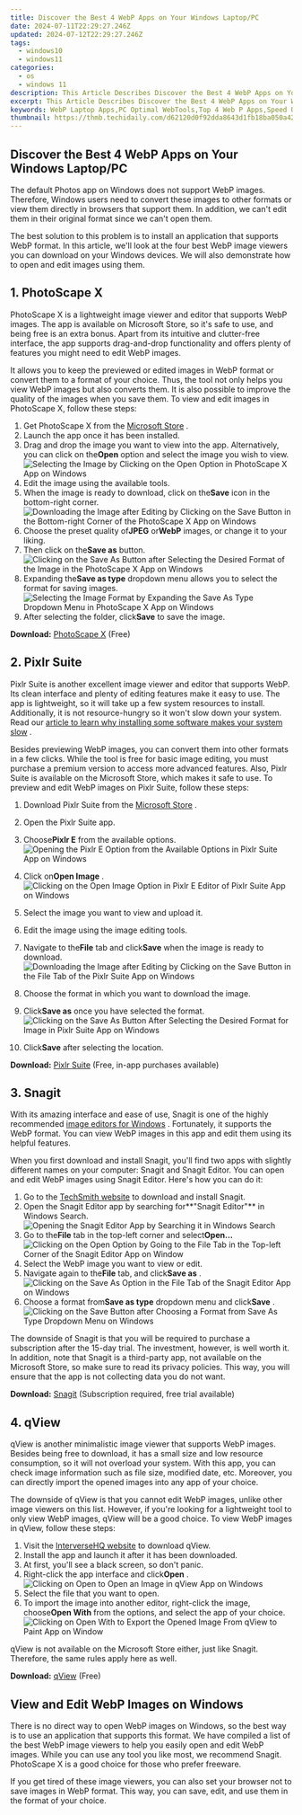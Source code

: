 ```yaml
---
title: Discover the Best 4 WebP Apps on Your Windows Laptop/PC
date: 2024-07-11T22:29:27.246Z
updated: 2024-07-12T22:29:27.246Z
tags:
  - windows10
  - windows11
categories:
  - os
  - windows 11
description: This Article Describes Discover the Best 4 WebP Apps on Your Windows Laptop/PC
excerpt: This Article Describes Discover the Best 4 WebP Apps on Your Windows Laptop/PC
keywords: WebP Laptop Apps,PC Optimal WebTools,Top 4 Web P Apps,Speed Up Windows Web,Browsing Efficiency Tools,Advanced Web P Software,Fastest Web Browser Plugins
thumbnail: https://thmb.techidaily.com/d62120d0f92dda8643d1fb18ba050a4238aed422d93382b937c3fa171ed251d1.jpg
---
```


## Discover the Best 4 WebP Apps on Your Windows Laptop/PC

 The default Photos app on Windows does not support WebP images. Therefore, Windows users need to convert these images to other formats or view them directly in browsers that support them. In addition, we can't edit them in their original format since we can't open them.

 The best solution to this problem is to install an application that supports WebP format. In this article, we'll look at the four best WebP image viewers you can download on your Windows devices. We will also demonstrate how to open and edit images using them.

## 1\. PhotoScape X

 PhotoScape X is a lightweight image viewer and editor that supports WebP images. The app is available on Microsoft Store, so it's safe to use, and being free is an extra bonus. Apart from its intuitive and clutter-free interface, the app supports drag-and-drop functionality and offers plenty of features you might need to edit WebP images.

 It allows you to keep the previewed or edited images in WebP format or convert them to a format of your choice. Thus, the tool not only helps you view WebP images but also converts them. It is also possible to improve the quality of the images when you save them. To view and edit images in PhotoScape X, follow these steps:

1. Get PhotoScape X from the [Microsoft Store](https://apps.microsoft.com/store/detail/photoscape-x/9NBLGGH4TWWG) .
2. Launch the app once it has been installed.
3. Drag and drop the image you want to view into the app. Alternatively, you can click on the**Open** option and select the image you wish to view.  
![Selecting the Image by Clicking on the Open Option in PhotoScape X App on Windows](https://static1.makeuseofimages.com/wordpress/wp-content/uploads/2022/12/1-selecting-the-image-by-clicking-on-the-open-option-in-photoscape-x-app-on-windows.jpg)
4. Edit the image using the available tools.
5. When the image is ready to download, click on the**Save** icon in the bottom-right corner.  
![Downloading the Image after Editing by Clicking on the Save Button in the Bottom-right Corner of the PhotoScape X App on Windows](https://static1.makeuseofimages.com/wordpress/wp-content/uploads/2022/12/2-downloading-the-image-after-editing-by-clicking-on-the-save-button-in-the-bottom-right-corner-of-the-photoscape-x-app-on-windows.jpg)
6. Choose the preset quality of**JPEG** or**WebP** images, or change it to your liking.
7. Then click on the**Save as** button.  
![Clicking on the Save As Button after Selecting the Desired Format of the Image in the PhotoScape X App on Windows](https://static1.makeuseofimages.com/wordpress/wp-content/uploads/2022/12/3-clicking-on-the-save-as-button-after-selecting-the-desired-format-of-the-image-in-the-photoscape-x-app-on-windows.jpg)
8. Expanding the**Save as type** dropdown menu allows you to select the format for saving images.  
![Selecting the Image Format by Expanding the Save As Type Dropdown Menu in PhotoScape X App on Windows](https://static1.makeuseofimages.com/wordpress/wp-content/uploads/2022/12/4-selecting-the-image-format-by-expanding-the-save-as-type-dropdown-menu-in-photoscape-x-app-on-windows.jpg)
9. After selecting the folder, click**Save** to save the image.

**Download:** [PhotoScape X](https://apps.microsoft.com/store/detail/photoscape-x/9NBLGGH4TWWG) (Free)

## 2\. Pixlr Suite

 Pixlr Suite is another excellent image viewer and editor that supports WebP. Its clean interface and plenty of editing features make it easy to use. The app is lightweight, so it will take up a few system resources to install. Additionally, it is not resource-hungry so it won't slow down your system. Read our [article to learn why installing some software makes your system slow](https://www.makeuseof.com/tag/installing-software-slows-pc/) .

 Besides previewing WebP images, you can convert them into other formats in a few clicks. While the tool is free for basic image editing, you must purchase a premium version to access more advanced features. Also, Pixlr Suite is available on the Microsoft Store, which makes it safe to use. To preview and edit WebP images on Pixlr Suite, follow these steps:

1. Download Pixlr Suite from the [Microsoft Store](https://apps.microsoft.com/store/detail/pixlr-suite/9NDKCLW54JBF) .
2. Open the Pixlr Suite app.
3. Choose**Pixlr E** from the available options.  
![Opening the Pixlr E Option from the Available Options in Pixlr Suite App on Windows](https://static1.makeuseofimages.com/wordpress/wp-content/uploads/2022/12/5-opening-the-pixlr-e-option-from-the-available-options-in-pixlr-suite-app-on-windows.jpg)
4. Click on**Open Image** .  
![Clicking on the Open Image Option in Pixlr E Editor of Pixlr Suite App on Windows](https://static1.makeuseofimages.com/wordpress/wp-content/uploads/2022/12/6-clicking-on-the-open-image-option-in-pixlr-e-editor-of-pixlr-suite-app-on-windows.jpg)
5. Select the image you want to view and upload it.

1. Edit the image using the image editing tools.
2. Navigate to the**File** tab and click**Save** when the image is ready to download.  
![Downloading the Image after Editing by Clicking on the Save Button in the File Tab of the Pixlr Suite App on Windows](https://static1.makeuseofimages.com/wordpress/wp-content/uploads/2022/12/7-downloading-the-image-after-editing-by-clicking-on-the-save-button-in-the-file-tab-of-the-pixlr-suite-app-on-windows.jpg)
3. Choose the format in which you want to download the image.
4. Click**Save as** once you have selected the format.  
![Clicking on the Save As Button After Selecting the Desired Format for Image in Pixlr Suite App on Windows](https://static1.makeuseofimages.com/wordpress/wp-content/uploads/2022/12/8-clicking-on-the-save-as-button-after-selecting-the-desired-format-for-image-in-pixlr-suite-app-on-windows.jpg)
5. Click**Save** after selecting the location.

**Download:** [Pixlr Suite](https://apps.microsoft.com/store/detail/pixlr-suite/9NDKCLW54JBF) (Free, in-app purchases available)

## 3\. Snagit

 With its amazing interface and ease of use, Snagit is one of the highly recommended [image editors for Windows](https://www.makeuseof.com/windows-best-photo-editing-software/) . Fortunately, it supports the WebP format. You can view WebP images in this app and edit them using its helpful features.

 When you first download and install Snagit, you'll find two apps with slightly different names on your computer: Snagit and Snagit Editor. You can open and edit WebP images using Snagit Editor. Here's how you can do it:

1. Go to the [TechSmith website](https://www.techsmith.com/download/snagit/) to download and install Snagit.
2. Open the Snagit Editor app by searching for**"Snagit Editor"** in Windows Search.  
![Opening the Snagit Editor App by Searching it in Windows Search](https://static1.makeuseofimages.com/wordpress/wp-content/uploads/2022/12/9-opening-the-snagit-editor-app-by-searching-it-in-windows-search.jpg)
3. Go to the**File** tab in the top-left corner and select**Open...**  
![Clicking on the Open Option by Going to the File Tab in the Top-left Corner of the Snagit Editor App on Window](https://static1.makeuseofimages.com/wordpress/wp-content/uploads/2022/12/10-clicking-on-the-open-option-by-going-to-the-file-tab-in-the-top-left-corner-of-the-snagit-editor-app-on-window.jpg)
4. Select the WebP image you want to view or edit.
5. Navigate again to the**File** tab, and click**Save as** .  
![Clicking on the Save As Option in the File Tab of the Snagit Editor App on Windows](https://static1.makeuseofimages.com/wordpress/wp-content/uploads/2022/12/11-clicking-on-the-save-as-option-in-the-file-tab-of-the-snagit-editor-app-on-windows.jpg)
6. Choose a format from**Save as type** dropdown menu and click**Save** .  
![Clicking on the Save Button after Choosing a Format from Save As Type Dropdown Menu on Windows](https://static1.makeuseofimages.com/wordpress/wp-content/uploads/2022/12/12-clicking-on-the-save-button-after-choosing-a-format-from-save-as-type-dropdown-menu-on-windows.jpg)

 The downside of Snagit is that you will be required to purchase a subscription after the 15-day trial. The investment, however, is well worth it. In addition, note that Snagit is a third-party app, not available on the Microsoft Store, so make sure to read its privacy policies. This way, you will ensure that the app is not collecting data you do not want.

**Download:** [Snagit](https://www.techsmith.com/download/snagit/) (Subscription required, free trial available)

## 4\. qView

 qView is another minimalistic image viewer that supports WebP images. Besides being free to download, it has a small size and low resource consumption, so it will not overload your system. With this app, you can check image information such as file size, modified date, etc. Moreover, you can directly import the opened images into any app of your choice.

 The downside of qView is that you cannot edit WebP images, unlike other image viewers on this list. However, if you're looking for a lightweight tool to only view WebP images, qView will be a good choice. To view WebP images in qView, follow these steps:

1. Visit the [InterverseHQ website](https://interversehq.com/qview/download/) to download qView.
2. Install the app and launch it after it has been downloaded.
3. At first, you'll see a black screen, so don't panic.
4. Right-click the app interface and click**Open** .  
![Clicking on Open to Open an Image in qView App on Windows](https://static1.makeuseofimages.com/wordpress/wp-content/uploads/2022/12/13-clicking-on-open-to-open-an-image-in-qview-app-on-windows.jpg)
5. Select the file that you want to open.
6. To import the image into another editor, right-click the image, choose**Open With** from the options, and select the app of your choice.  
![Clicking on Open With to Export the Opened Image From qView to Paint App on Window](https://static1.makeuseofimages.com/wordpress/wp-content/uploads/2022/12/14-clicking-on-open-with-to-export-the-opened-image-from-qview-to-paint-app-on-window.jpg)

 qView is not available on the Microsoft Store either, just like Snagit. Therefore, the same rules apply here as well.

**Download:** [qView](https://interversehq.com/qview/download/) (Free)

## View and Edit WebP Images on Windows

 There is no direct way to open WebP images on Windows, so the best way is to use an application that supports this format. We have compiled a list of the best WebP image viewers to help you easily open and edit WebP images. While you can use any tool you like most, we recommend Snagit. PhotoScape X is a good choice for those who prefer freeware.

 If you get tired of these image viewers, you can also set your browser not to save images in WebP format. This way, you can save, edit, and use them in the format of your choice.


<ins class="adsbygoogle"
     style="display:block"
     data-ad-format="autorelaxed"
     data-ad-client="ca-pub-7571918770474297"
     data-ad-slot="1223367746"></ins>



<ins class="adsbygoogle"
     style="display:block"
     data-ad-client="ca-pub-7571918770474297"
     data-ad-slot="8358498916"
     data-ad-format="auto"
     data-full-width-responsive="true"></ins>


